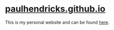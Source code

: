 # [paulhendricks.github.io](https://paulhendricks.io/)

This is my personal website and can be found [here](https://paulhendricks.io/).
